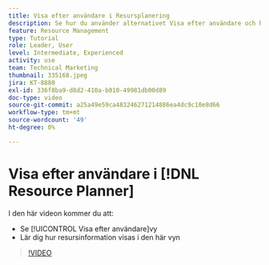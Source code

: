 ```yaml
---
title: Visa efter användare i Resursplanering
description: Se hur du använder alternativet Visa efter användare och hur resursinformation visas i den här vyn.
feature: Resource Management
type: Tutorial
role: Leader, User
level: Intermediate, Experienced
activity: use
team: Technical Marketing
thumbnail: 335168.jpeg
jira: KT-8880
exl-id: 336f8ba9-d8d2-410a-b010-49981db00d89
doc-type: video
source-git-commit: a25a49e59ca483246271214886ea4dc9c10e8d66
workflow-type: tm+mt
source-wordcount: '49'
ht-degree: 0%

---
```


# Visa efter användare i [!DNL Resource Planner]

I den här videon kommer du att:

* Se [!UICONTROL Visa efter användare]vy
* Lär dig hur resursinformation visas i den här vyn


>[!VIDEO](https://video.tv.adobe.com/v/335168/?quality=12&learn=on)
